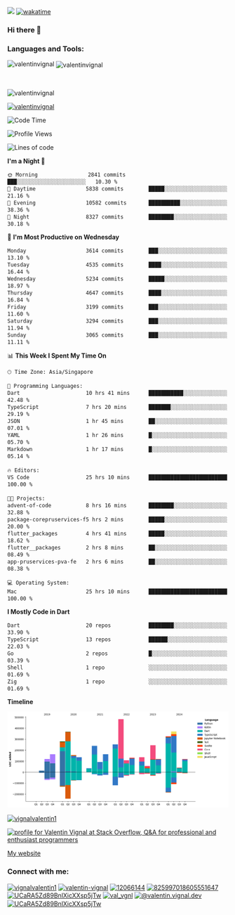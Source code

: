 
![](https://komarev.com/ghpvc/?username=valentinvignal&label=Profile%20views&color=0e75b6&style=flat)
[![wakatime](https://wakatime.com/badge/user/a700230c-ba51-4378-8fbc-fbcb542401ed.svg)](https://wakatime.com/@a700230c-ba51-4378-8fbc-fbcb542401ed)

### Hi there 👋

<h3 align="left">Languages and Tools:</h3>


<p><img align="left" src="https://github-readme-stats.vercel.app/api?username=ValentinVignal&count_private=true&show_icons=true&theme=dark" alt="valentinvignal" /></p>

<p>&nbsp;<img align="center" src="https://github-readme-stats.vercel.app/api/top-langs/?username=ValentinVignal&hide=jupyter%20notebook&layout=compact&theme=dark" alt="valentinvignal" /></p>

<br/>

<p><img align="center" src="https://github-readme-streak-stats.herokuapp.com/?user=valentinvignal&theme=dark" alt="valentinvignal" /></p>


<p align="left"> <a href="https://github.com/ryo-ma/github-profile-trophy"><img src="https://github-profile-trophy.vercel.app/?username=valentinvignal&theme=darkhub" alt="valentinvignal" /></a> </p>

<!--START_SECTION:waka-->
![Code Time](http://img.shields.io/badge/Code%20Time-3%2C035%20hrs%2015%20mins-blue)

![Profile Views](http://img.shields.io/badge/Profile%20Views-6-blue)

![Lines of code](https://img.shields.io/badge/From%20Hello%20World%20I%27ve%20Written-4.1%20million%20lines%20of%20code-blue)

**I'm a Night 🦉** 

```text
🌞 Morning                2841 commits        ███░░░░░░░░░░░░░░░░░░░░░░   10.30 % 
🌆 Daytime                5838 commits        █████░░░░░░░░░░░░░░░░░░░░   21.16 % 
🌃 Evening                10582 commits       ██████████░░░░░░░░░░░░░░░   38.36 % 
🌙 Night                  8327 commits        ████████░░░░░░░░░░░░░░░░░   30.18 % 
```
📅 **I'm Most Productive on Wednesday** 

```text
Monday                   3614 commits        ███░░░░░░░░░░░░░░░░░░░░░░   13.10 % 
Tuesday                  4535 commits        ████░░░░░░░░░░░░░░░░░░░░░   16.44 % 
Wednesday                5234 commits        █████░░░░░░░░░░░░░░░░░░░░   18.97 % 
Thursday                 4647 commits        ████░░░░░░░░░░░░░░░░░░░░░   16.84 % 
Friday                   3199 commits        ███░░░░░░░░░░░░░░░░░░░░░░   11.60 % 
Saturday                 3294 commits        ███░░░░░░░░░░░░░░░░░░░░░░   11.94 % 
Sunday                   3065 commits        ███░░░░░░░░░░░░░░░░░░░░░░   11.11 % 
```


📊 **This Week I Spent My Time On** 

```text
🕑︎ Time Zone: Asia/Singapore

💬 Programming Languages: 
Dart                     10 hrs 41 mins      ███████████░░░░░░░░░░░░░░   42.48 % 
TypeScript               7 hrs 20 mins       ███████░░░░░░░░░░░░░░░░░░   29.19 % 
JSON                     1 hr 45 mins        ██░░░░░░░░░░░░░░░░░░░░░░░   07.01 % 
YAML                     1 hr 26 mins        █░░░░░░░░░░░░░░░░░░░░░░░░   05.70 % 
Markdown                 1 hr 17 mins        █░░░░░░░░░░░░░░░░░░░░░░░░   05.14 % 

🔥 Editors: 
VS Code                  25 hrs 10 mins      █████████████████████████   100.00 % 

🐱‍💻 Projects: 
advent-of-code           8 hrs 16 mins       ████████░░░░░░░░░░░░░░░░░   32.88 % 
package-corepruservices-f5 hrs 2 mins        █████░░░░░░░░░░░░░░░░░░░░   20.00 % 
flutter_packages         4 hrs 41 mins       █████░░░░░░░░░░░░░░░░░░░░   18.62 % 
flutter__packages        2 hrs 8 mins        ██░░░░░░░░░░░░░░░░░░░░░░░   08.49 % 
app-pruservices-pva-fe   2 hrs 6 mins        ██░░░░░░░░░░░░░░░░░░░░░░░   08.38 % 

💻 Operating System: 
Mac                      25 hrs 10 mins      █████████████████████████   100.00 % 
```

**I Mostly Code in Dart** 

```text
Dart                     20 repos            ████████░░░░░░░░░░░░░░░░░   33.90 % 
TypeScript               13 repos            ██████░░░░░░░░░░░░░░░░░░░   22.03 % 
Go                       2 repos             █░░░░░░░░░░░░░░░░░░░░░░░░   03.39 % 
Shell                    1 repo              ░░░░░░░░░░░░░░░░░░░░░░░░░   01.69 % 
Zig                      1 repo              ░░░░░░░░░░░░░░░░░░░░░░░░░   01.69 % 
```



**Timeline**

![Lines of Code chart](https://raw.githubusercontent.com/ValentinVignal/ValentinVignal/main/assets/bar_graph.png)


<!--END_SECTION:waka-->

<p align="left"> <a href="https://twitter.com/vignalvalentin1" target="blank"><img src="https://img.shields.io/twitter/follow/vignalvalentin1?logo=twitter" alt="vignalvalentin1" /></a> </p>

<a href="https://stackoverflow.com/users/12066144/valentin-vignal"><img src="https://stackexchange.com/users/flair/16694563.png?theme=dark" width="208" height="58" alt="profile for Valentin Vignal at Stack Overflow, Q&amp;A for professional and enthusiast programmers" title="profile for Valentin Vignal at Stack Overflow, Q&amp;A for professional and enthusiast programmers"></a>

[My website](https://valentinvignal.github.io/portfolio/)

<h3 align="left">Connect with me:</h3>
<p align="left">
<a href="https://twitter.com/vignalvalentin1" target="blank"><img align="center" src="https://raw.githubusercontent.com/rahuldkjain/github-profile-readme-generator/master/src/images/icons/Social/twitter.svg" alt="vignalvalentin1" height="30" width="40" /></a>
<a href="https://linkedin.com/in/valentin-vignal" target="blank"><img align="center" src="https://raw.githubusercontent.com/rahuldkjain/github-profile-readme-generator/master/src/images/icons/Social/linked-in-alt.svg" alt="valentin-vignal" height="30" width="40" /></a>
<a href="https://stackoverflow.com/users/12066144" target="blank"><img align="center" src="https://raw.githubusercontent.com/rahuldkjain/github-profile-readme-generator/master/src/images/icons/Social/stack-overflow.svg" alt="12066144" height="30" width="40" /></a>
<a href="https://discordapp.com/users/825997018605551647" target="blank"><img align="center" src="https://raw.githubusercontent.com/rahuldkjain/github-profile-readme-generator/master/src/images/icons/Social/discord.svg" alt="825997018605551647" height="30" width="40" /></a>
<a href="https://www.reddit.com/user/ValentinVignal" target="blank"><img align="center" src="https://raw.githubusercontent.com/rahuldkjain/github-profile-readme-generator/master/src/images/icons/Social/reddit.svg" alt="UCaRA5Zd89BnlXicXXsp5jTw" height="30" width="40" /></a>
<a href="https://instagram.com/valentin_vignal" target="blank"><img align="center" src="https://raw.githubusercontent.com/rahuldkjain/github-profile-readme-generator/master/src/images/icons/Social/instagram.svg" alt="val_vgnl" height="30" width="40" /></a>
<a href="https://medium.com/@valentin.vignal.dev" target="blank"><img align="center" src="https://raw.githubusercontent.com/rahuldkjain/github-profile-readme-generator/master/src/images/icons/Social/medium.svg" alt="@valentin.vignal.dev" height="30" width="40" /></a>
<a href="https://www.youtube.com/channel/UCaRA5Zd89BnlXicXXsp5jTw" target="blank"><img align="center" src="https://raw.githubusercontent.com/rahuldkjain/github-profile-readme-generator/master/src/images/icons/Social/youtube.svg" alt="UCaRA5Zd89BnlXicXXsp5jTw" height="30" width="40" /></a>
</p>


